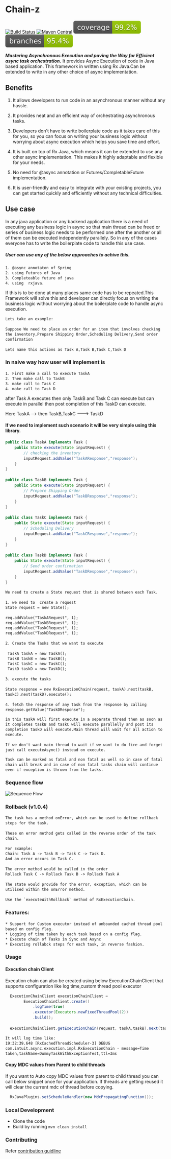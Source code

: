 # Chain-z 

[![Build Status](https://github.com/intuit/chain-z/actions/workflows/maven-build.yml/badge.svg)](https://github.com/intuit/chain-z/actions/workflows/maven-build.yml)
[![Maven Central](https://maven-badges.herokuapp.com/maven-central/com.intuit.apl/apl-core/badge.svg)](https://maven-badges.herokuapp.com/maven-central/com.intuit.apl/apl-core)
![coverage](.github/badges/jacoco.svg)
![branches coverage](.github/badges/branches.svg)

**_Mastering Asynchronous Execution and paving the Way for Efficient async task orchestration._**
It provides Async Execution of code in Java based application.
This framework in written using Rx Java.Can be extended to write in any other choice of async implementation. 

## Benefits
1. It allows developers to run code in an asynchronous manner without any hassle. 

2. It provides neat and an efficient way of orchestrating asynchronous tasks.

3. Developers don't have to write boilerplate code as it takes care of this for you, so you can focus on writing your business logic without worrying about async execution which helps you save time and effort.

4. It is built on top of Rx Java, which means it can be extended to use any other async implementation. This makes it highly adaptable and flexible for your needs. 

5. No need for @async annotation or Futures/CompletableFuture implementation. 

6. It is user-friendly and easy to integrate with your existing projects, you can get started quickly and efficiently without any technical difficulties.

## Use case
In any java application or any backend application there is a need of executing any business logic in async so that main thread can be freed or series of business logic needs to be performed one after the another or all of them can be executed independently parallely.
 So in any of the cases everyone has to write the boilerplate code to handle this use case.
 
##### User can use any of the below approaches to achive this.
 
 ```
 1. @async annotaton of Spring 
 2. using Futures of Java
 3. Completeable future of java
 4. using  rxjava.
 
 ```

If this is to be done at many places same code has to be repeated.This Framework will solve this and developer can directly focus on writing the business logic without worrying about the boilerplate code to handle async execution.

```
Lets take an example:

Suppose We need to place an order for an item that involves checking the inventory,Prepare Shipping Order,Scheduling Delivery,Send order confirmation 

Lets name this actions as Task A,Task B,Task C,Task D
```

### In naive way how user will implement is
```
1. First make a call to execute TaskA
2. Then make call to TaskB
3. make call to Task C
4. make call to Task D
```


after Task A executes then only TaskB and Task C can execute but can execute in parallel then post completion of this TaskD can execute.

Here TaskA --> then TaskB,TaskC ---> TaskD

#### If we need to implement such scenario it will be very simple using this library.

```java
public class TaskA implements Task {
	public State execute(State inputRequest) {
		// checking the inventory
		inputRequest.addValue("TaskAResponse","response");
	}
}

public class TaskB implements Task {
	public State execute(State inputRequest) {
		// Prepare Shipping Order
		inputRequest.addValue("TaskBResponse","response");
	}
}

public class TaskC implements Task {
	public State execute(State inputRequest) {
		// Scheduling Delivery
		inputRequest.addValue("TaskCResponse","response");
	}
}

public class TaskD implements Task {
	public State execute(State inputRequest) {
		// Send order confirmation 
		inputRequest.addValue("TaskDResponse","response");
	}
}
```

```
We need to create a State request that is shared between each Task.

1. we need to  create a request
State request = new State();

req.addValue("TaskARequest", 1);
req.addValue("TaskBRequest", 1);
req.addValue("TaskCRequest", 1);
req.addValue("TaskDRequest", 1);

2. Create the Tasks that we want to execute

 TaskA taskA = new TaskA();
 TaskB taskB = new TaskB();
 TaskC taskC = new TaskC();
 TaskD taskD = new TaskD();

3. execute the tasks

State response = new RxExecutionChain(request, taskA).next(taskB, taskC).next(taskD).execute();

4. fetch the response of any task from the response by calling response.getValue("TaskDResponse");

```

```
in this taskA will first execute in a separate thread then as soon as it completes taskB and taskC will execute parallelly and post its  completion taskD will execute.Main thread will wait for all action to execute.

If we don't want main thread to wait if we want to do fire and forget just call executeAsync() instead on execute.
```

```
Task can be marked as fatal and non fatal as well so in case of fatal chain will break and in case of non fatal tasks chain will continue even if exception is thrown from the tasks.
```

### Sequence flow

![Sequence Flow](docs/sequence_diagram.png "Chain Sequence Flow")

### Rollback (v1.0.4)
```
The task has a method onError, which can be used to define rollback steps for the task.

These on error method gets called in the reverse order of the task chain.

For Example:
Chain: Task A -> Task B -> Task C -> Task D.
And an error occurs in Task C.

The error method would be called in the order
Rollack Task C -> Rollack Task B -> Rollack Task A

The state would provide for the error, exception, which can be utilised within the onError method.

Use the `executeWithRollback` method of RxExecutionChain.

```

### Features:
```
* Support for Custom executor instead of unbounded cached thread pool based on config flag.
* Logging of time taken by each task based on a config flag.
* Execute chain of Tasks in Sync and Async
* Executing rollabck steps for each task, in reverse fashion. 
```
### Usage
#### Execution chain Client

Execution chain can also be created using below ExecutionChainClient that supports configuration like log time,custom thread pool executor

```java
  ExecutionChainClient executionChainClient =
        ExecutionChainClient.create()
            .logTime(true)
            .executor(Executors.newFixedThreadPool(2))
            .build();
            
  executionChainClient.getExecutionChain(request, taskA,taskB).next(taskC).execute();
```
```
It will log time like:
19:32:39.648 [RxCachedThreadScheduler-3] DEBUG com.intuit.async.execution.impl.RxExecutionChain - message=Time taken,taskName=DummyTaskWithExceptionTest,ttl=3ms
```

#### Copy MDC values from Parent to child threads

If you want to Auto copy MDC values from parent to child thread you can call below snippet once for your application.
If threads are getting reused it will clear the current mdc of thread before copying.

``` java
  RxJavaPlugins.setScheduleHandler(new MdcPropagatingFunction());
```

### Local Development
- Clone the code
- Build by running `mvn clean install`

### Contributing
Refer [contribution guidline](CONTRIBUTING.md)

